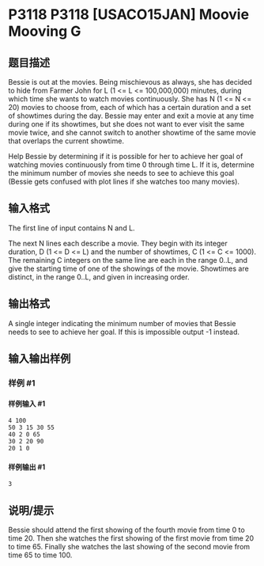 # P3118 P3118 [USACO15JAN] Moovie Mooving G

## 题目描述

Bessie is out at the movies.  Being mischievous as always, she has decided to hide from Farmer John for L (1 <= L <= 100,000,000) minutes, during which time she wants to watch movies continuously. She has N (1 <= N <= 20) movies to choose from, each of which has a certain duration and a set of showtimes during the day.  Bessie may enter and exit a movie at any time during one if its showtimes, but she does not want to ever visit the same movie twice, and she cannot switch to another showtime of the same movie that overlaps the current showtime.

Help Bessie by determining if it is possible for her to achieve her goal of watching movies continuously from time 0 through time L.  If it is, determine the minimum number of movies she needs to see to achieve this goal (Bessie gets confused with plot lines if she watches too many movies).

## 输入格式

The first line of input contains N and L.

The next N lines each describe a movie.  They begin with its integer duration, D (1 <= D <= L) and the number of showtimes, C (1 <= C <= 1000).  The remaining C integers on the same line are each in the range 0..L, and give the starting time of one of the showings of the movie.  Showtimes are distinct, in the range 0..L, and given in increasing order.


## 输出格式

A single integer indicating the minimum number of movies that Bessie needs to see to achieve her goal. If this is impossible output -1 instead.


## 输入输出样例

### 样例 #1

#### 样例输入 #1

```
4 100 
50 3 15 30 55 
40 2 0 65 
30 2 20 90 
20 1 0
```

#### 样例输出 #1

```
3
```

## 说明/提示

Bessie should attend the first showing of the fourth movie from time 0 to time 20.  Then she watches the first showing of the first movie from time 20 to time 65.  Finally she watches the last showing of the second movie from time 65 to time 100.

